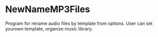 # NewNameMP3Files
Program for rename audio files by template from options. User can set yourown template, organize music library.
